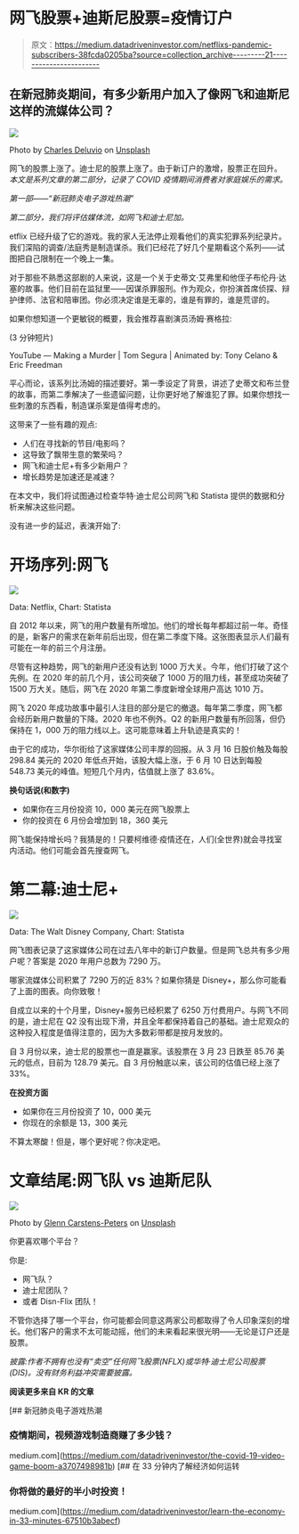 # 网飞股票+迪斯尼股票=疫情订户

> 原文：<https://medium.datadriveninvestor.com/netflixs-pandemic-subscribers-38fcda0205ba?source=collection_archive---------21----------------------->

## 在新冠肺炎期间，有多少新用户加入了像网飞和迪斯尼这样的流媒体公司？

![](img/42a72dc25f9de41f2ae206e495891630.png)

Photo by [Charles Deluvio](https://unsplash.com/@charlesdeluvio?utm_source=medium&utm_medium=referral) on [Unsplash](https://unsplash.com?utm_source=medium&utm_medium=referral)

网飞的股票上涨了。迪士尼的股票上涨了。由于新订户的激增，股票正在回升。 *本文是系列文章的第二部分，记录了 COVID 疫情期间消费者对家庭娱乐的需求。*

*第一部——“新冠肺炎电子游戏热潮”*

*第二部分，我们将评估媒体流，如网飞和迪士尼加。*

etflix 已经升级了它的游戏。我的家人无法停止观看他们的真实犯罪系列纪录片。我们深陷的调查/法庭秀是制造谋杀。我们已经花了好几个星期看这个系列——试图把自己限制在一个晚上一集。

对于那些不熟悉这部剧的人来说，这是一个关于史蒂文·艾弗里和他侄子布伦丹·达塞的故事。他们目前在监狱里——因谋杀罪服刑。作为观众，你扮演首席侦探、辩护律师、法官和陪审团。你必须决定谁是无辜的，谁是有罪的，谁是荒谬的。

如果你想知道一个更敏锐的概要，我会推荐喜剧演员汤姆·赛格拉:

(3 分钟短片)

YouTube — Making a Murder | Tom Segura | Animated by: Tony Celano & Eric Freedman

平心而论，该系列比汤姆的描述要好。第一季设定了背景，讲述了史蒂文和布兰登的故事，而第二季解决了一些遗留问题，让你更好地了解谁犯了罪。如果你想找一些刺激的东西看，制造谋杀案是值得考虑的。

这带来了一些有趣的观点:

*   人们在寻找新的节目/电影吗？
*   这导致了飘带生意的繁荣吗？
*   网飞和迪士尼+有多少新用户？
*   增长趋势是加速还是减速？

在本文中，我们将试图通过检查华特·迪士尼公司网飞和 Statista 提供的数据和分析来解决这些问题。

没有进一步的延迟，表演开始了:

# 开场序列:网飞

![](img/66387d2441a5d1d0bda7c66b694e62ac.png)

Data: Netflix, Chart: Statista

自 2012 年以来，网飞的用户数量有所增加。他们的增长每年都超过前一年。奇怪的是，新客户的需求在新年前后出现，但在第二季度下降。这张图表显示人们最有可能在一年的前三个月注册。

尽管有这种趋势，网飞的新用户还没有达到 1000 万大关。今年，他们打破了这个先例。在 2020 年的前几个月，该公司突破了 1000 万的阻力线，甚至成功突破了 1500 万大关。随后，网飞在 2020 年第二季度新增全球用户高达 1010 万。

网飞 2020 年成功故事中最引人注目的部分是它的撤退。每年第二季度，网飞都会经历新用户数量的下降。2020 年也不例外。Q2 的新用户数量有所回落，但仍保持在 1，000 万的阻力线以上。这可能意味着上升轨迹是真实的！

由于它的成功，华尔街给了这家媒体公司丰厚的回报。从 3 月 16 日股价触及每股 298.84 美元的 2020 年低点开始，该股大幅上涨，于 6 月 10 日达到每股 548.73 美元的峰值。短短几个月内，估值就上涨了 83.6%。

**换句话说(和数字)**

*   如果你在三月份投资 10，000 美元在网飞股票上
*   你的投资在 6 月份会增加到 18，360 美元

网飞能保持增长吗？我猜是的！只要柯维德·疫情还在，人们(全世界)就会寻找室内活动。他们可能会首先搜查网飞。

# 第二幕:迪士尼+

![](img/97e083e03c5204a4e855626b9b2d0297.png)

Data: The Walt Disney Company, Chart: Statista

网飞图表记录了这家媒体公司在过去八年中的新订户数量。但是网飞总共有多少用户呢？答案是 2020 年用户总数为 7290 万。

哪家流媒体公司积累了 7290 万的近 83%？如果你猜是 Disney+，那么你可能看了上面的图表。向你致敬！

自成立以来的十个月里，Disney+服务已经积累了 6250 万付费用户。与网飞不同的是，迪士尼在 Q2 没有出现下滑，并且全年都保持着自己的基础。迪士尼观众的这种投入程度是值得注意的，因为大多数彩带都是按月发放的。

自 3 月份以来，迪士尼的股票也一直是赢家。该股票在 3 月 23 日跌至 85.76 美元的低点，目前为 128.79 美元。自 3 月份触底以来，该公司的估值已经上涨了 33%。

**在投资方面**

*   如果你在三月份投资了 10，000 美元
*   你现在的余额是 13，300 美元

不算太寒酸！但是，哪个更好呢？你决定吧。

# 文章结尾:网飞队 vs 迪斯尼队

![](img/488bd4af23fc2f723ef88920b1515106.png)

Photo by [Glenn Carstens-Peters](https://unsplash.com/@glenncarstenspeters?utm_source=medium&utm_medium=referral) on [Unsplash](https://unsplash.com?utm_source=medium&utm_medium=referral)

你更喜欢哪个平台？

你是:

*   网飞队？
*   迪士尼团队？
*   或者 Disn-Flix 团队！

不管你选择了哪一个平台，你可能都会同意这两家公司都取得了令人印象深刻的增长。他们客户的需求不太可能动摇，他们的未来看起来很光明——无论是订户还是股票。

*披露:作者不拥有也没有“卖空”任何网飞股票(NFLX)或华特·迪士尼公司股票(DIS)。没有财务利益冲突需要披露。*

**阅读更多来自 KR 的文章**

[](https://medium.com/datadriveninvestor/the-covid-19-video-game-boom-a3707498981b) [## 新冠肺炎电子游戏热潮

### 疫情期间，视频游戏制造商赚了多少钱？

medium.com](https://medium.com/datadriveninvestor/the-covid-19-video-game-boom-a3707498981b) [](https://medium.com/datadriveninvestor/learn-the-economy-in-33-minutes-67510b3abecf) [## 在 33 分钟内了解经济如何运转

### 你将做的最好的半小时投资！

medium.com](https://medium.com/datadriveninvestor/learn-the-economy-in-33-minutes-67510b3abecf)